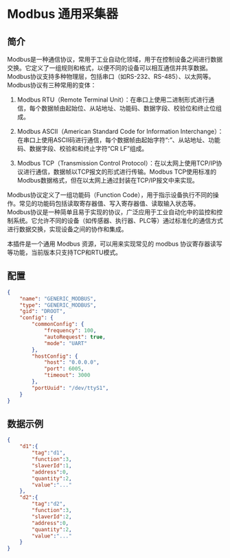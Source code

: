 # Modbus 通用采集器


## 简介
Modbus是一种通信协议，常用于工业自动化领域，用于在控制设备之间进行数据交换。它定义了一组规则和格式，以便不同的设备可以相互通信并共享数据。Modbus协议支持多种物理层，包括串口（如RS-232、RS-485）、以太网等。
Modbus协议有三种常用的变体：

1. Modbus RTU（Remote Terminal Unit）：在串口上使用二进制形式进行通信，每个数据帧由起始位、从站地址、功能码、数据字段、校验位和终止位组成。

2. Modbus ASCII（American Standard Code for Information Interchange）：在串口上使用ASCII码进行通信，每个数据帧由起始字符“:”、从站地址、功能码、数据字段、校验和和终止字符“CR LF”组成。

3. Modbus TCP（Transmission Control Protocol）：在以太网上使用TCP/IP协议进行通信，数据帧以TCP报文的形式进行传输。Modbus TCP使用标准的Modbus数据格式，但在以太网上通过封装在TCP/IP报文中来实现。

Modbus协议定义了一组功能码（Function Code），用于指示设备执行不同的操作。常见的功能码包括读取寄存器值、写入寄存器值、读取输入状态等。
Modbus协议是一种简单且易于实现的协议，广泛应用于工业自动化中的监控和控制系统。它允许不同的设备（如传感器、执行器、PLC等）通过标准化的通信方式进行数据交换，实现设备之间的协作和集成。

本插件是一个通用 Modbus 资源，可以用来实现常见的 modbus 协议寄存器读写等功能，当前版本只支持TCP和RTU模式。

## 配置
```json
{
    "name": "GENERIC_MODBUS",
    "type": "GENERIC_MODBUS",
    "gid": "DROOT",
    "config": {
        "commonConfig": {
            "frequency": 100,
            "autoRequest": true,
            "mode": "UART"
        },
        "hostConfig": {
            "host": "0.0.0.0",
            "port": 6005,
            "timeout": 3000
        },
        "portUuid": "/dev/ttyS1",
    }
}
```
## 数据示例
```json
{
    "d1":{
        "tag":"d1",
        "function":3,
        "slaverId":1,
        "address":0,
        "quantity":2,
        "value":"..."
    },
    "d2":{
        "tag":"d2",
        "function":3,
        "slaverId":2,
        "address":0,
        "quantity":2,
        "value":"..."
    }
}
```